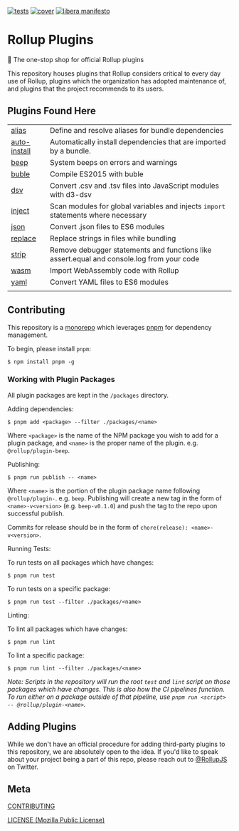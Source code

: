 [cover]: https://codecov.io/gh/rollup/plugins/branch/master/graph/badge.svg
[cover-url]: https://codecov.io/gh/rollup/plugins
[tests]: https://img.shields.io/circleci/project/github/rollup/plugins.svg
[tests-url]: https://circleci.com/gh/rollup/plugins

[![tests][tests]][tests-url]
[![cover][cover]][cover-url]
[![libera manifesto](https://img.shields.io/badge/libera-manifesto-lightgrey.svg)](https://liberamanifesto.com)

# Rollup Plugins

🍣 The one-stop shop for official Rollup plugins

This repository houses plugins that Rollup considers critical to every day use of Rollup, plugins which the organization has adopted maintenance of, and plugins that the project recommends to its users.

## Plugins Found Here

|                                       |   |
|---                                    |---|
| [alias](packages/alias)               | Define and resolve aliases for bundle dependencies |
| [auto-install](packages/auto-install) | Automatically install dependencies that are imported by a bundle. |
| [beep](packages/beep)                 | System beeps on errors and warnings |
| [buble](packages/buble)               | Compile ES2015 with buble |
| [dsv](packages/dsv)                   | Convert .csv and .tsv files into JavaScript modules with d3-dsv |
| [inject](packages/inject)             | Scan modules for global variables and injects `import` statements where necessary |
| [json](packages/json)                 | Convert .json files to ES6 modules |
| [replace](packages/replace)           | Replace strings in files while bundling |
| [strip](packages/strip)               | Remove debugger statements and functions like assert.equal and console.log from your code |
| [wasm](packages/wasm)                 | Import WebAssembly code with Rollup |
| [yaml](packages/yaml)                 | Convert YAML files to ES6 modules |
|                                       |  |

## Contributing

This repository is a [monorepo](https://en.wikipedia.org/wiki/Monorepo) which leverages [pnpm](https://pnpm.js.org/) for dependency management.

To begin, please install `pnpm`:

```console
$ npm install pnpm -g
```

### Working with Plugin Packages

All plugin packages are kept in the `/packages` directory.

Adding dependencies:

```console
$ pnpm add <package> --filter ./packages/<name>
```

Where `<package>` is the name of the NPM package you wish to add for a plugin package, and `<name>` is the proper name of the plugin. e.g. `@rollup/plugin-beep`.

Publishing:

```console
$ pnpm run publish -- <name>
```

Where `<name>` is the portion of the plugin package name following `@rollup/plugin-`. e.g. `beep`. Publishing will create a new tag in the form of `<name>-v<version>` (e.g. `beep-v0.1.0`) and push the tag to the repo upon successful publish.

Commits for release should be in the form of `chore(release): <name>-v<version>`.

Running Tests:

To run tests on all packages which have changes:

```console
$ pnpm run test
```

To run tests on a specific package:

```console
$ pnpm run test --filter ./packages/<name>
```

Linting:

To lint all packages which have changes:

```console
$ pnpm run lint
```

To lint a specific package:

```console
$ pnpm run lint --filter ./packages/<name>
```

_Note: Scripts in the repository will run the root `test` and `lint` script on those packages which have changes. This is also how the CI pipelines function. To run either on a package outside of that pipeline, use `pnpm run <script> -- @rollup/plugin-<name>`._

## Adding Plugins

While we don't have an official procedure for adding third-party plugins to this repository, we are absolutely open to the idea. If you'd like to speak about your project being a part of this repo, please reach out to [@RollupJS](https://twitter.com/RollupJS) on Twitter.

## Meta

[CONTRIBUTING](./.github/CONTRIBUTING.md)

[LICENSE (Mozilla Public License)](./LICENSE)
